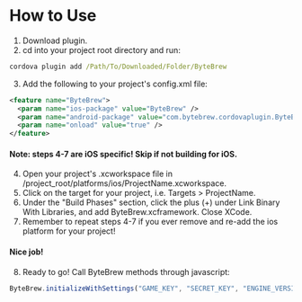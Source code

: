 # How to Use
1. Download plugin.
2. cd into your project root directory and run:
```cmd
cordova plugin add /Path/To/Downloaded/Folder/ByteBrew
```
3. Add the following to your project's config.xml file:
```xml
<feature name="ByteBrew">
  <param name="ios-package" value="ByteBrew" />
  <param name="android-package" value="com.bytebrew.cordovaplugin.ByteBrew" />
  <param name="onload" value="true" />
</feature>  
```
#### Note: steps 4-7 are iOS specific! Skip if not building for iOS.
4. Open your project's .xcworkspace file in /project_root/platforms/ios/ProjectName.xcworkspace.
5. Click on the target for your project, i.e. Targets > ProjectName.
6. Under the "Build Phases" section, click the plus (+) under Link Binary With Libraries, and add ByteBrew.xcframework. Close XCode.
7. Remember to repeat steps 4-7 if you ever remove and re-add the ios platform for your project!
#### Nice job!
8. Ready to go! Call ByteBrew methods through javascript:
```js
ByteBrew.initializeWithSettings("GAME_KEY", "SECRET_KEY", "ENGINE_VERSION", "BUILD_VERSION");
```
